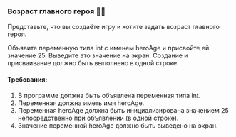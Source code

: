 
### Возраст главного героя 🦸‍♂️

Представьте, что вы создаёте игру и хотите задать возраст главного героя.

Объявите переменную типа int с именем heroAge и присвойте ей значение 25. Выведите это значение на экран. Создание и присваивание должно быть выполнено в одной строке.

#### Требования:
1. В программе должна быть объявлена переменная типа int. 
2. Переменная должна иметь имя heroAge. 
3. Переменная heroAge должна быть инициализирована значением 25 непосредственно при объявлении (в одной строке). 
4. Значение переменной heroAge должно быть выведено на экран.